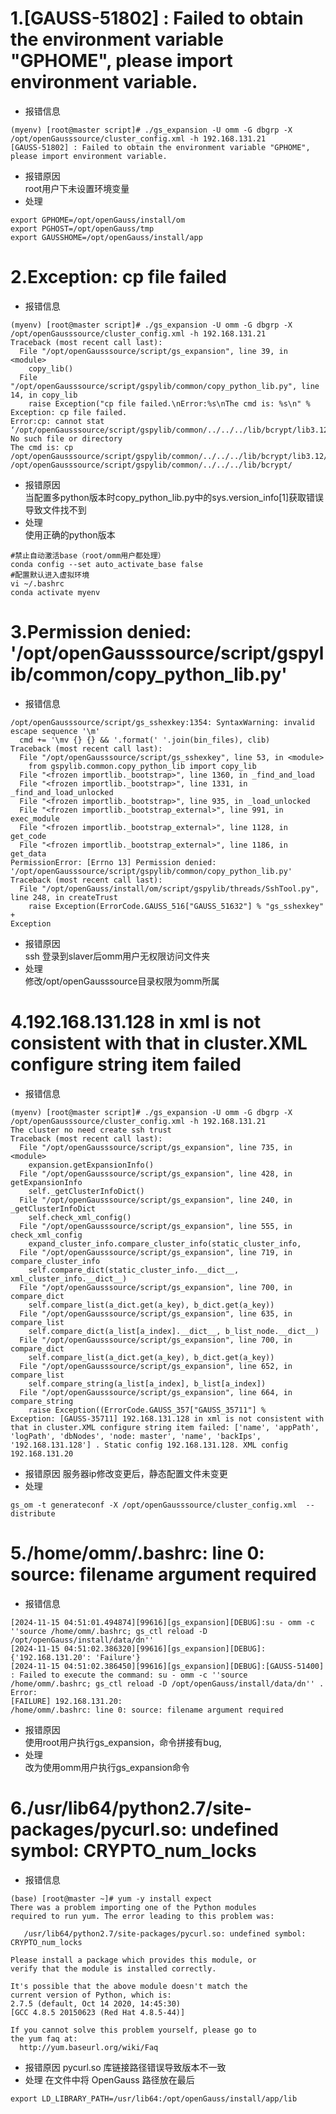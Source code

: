 # 1.[GAUSS-51802] : Failed to obtain the environment variable "GPHOME", please import environment variable.
- 报错信息
```
(myenv) [root@master script]# ./gs_expansion -U omm -G dbgrp -X /opt/openGausssource/cluster_config.xml -h 192.168.131.21
[GAUSS-51802] : Failed to obtain the environment variable "GPHOME", please import environment variable.
```
- 报错原因    
  root用户下未设置环境变量
- 处理    
```
export GPHOME=/opt/openGauss/install/om
export PGHOST=/opt/openGauss/tmp
export GAUSSHOME=/opt/openGauss/install/app
```

# 2.Exception: cp file failed
- 报错信息
```
(myenv) [root@master script]# ./gs_expansion -U omm -G dbgrp -X /opt/openGausssource/cluster_config.xml -h 192.168.131.21
Traceback (most recent call last):
  File "/opt/openGausssource/script/gs_expansion", line 39, in <module>
    copy_lib()
  File "/opt/openGausssource/script/gspylib/common/copy_python_lib.py", line 14, in copy_lib
    raise Exception("cp file failed.\nError:%s\nThe cmd is: %s\n" %
Exception: cp file failed.
Error:cp: cannot stat ‘/opt/openGausssource/script/gspylib/common/../../../lib/bcrypt/lib3.12/_bcrypt.abi3.so’: No such file or directory
The cmd is: cp /opt/openGausssource/script/gspylib/common/../../../lib/bcrypt/lib3.12/_bcrypt.abi3.so /opt/openGausssource/script/gspylib/common/../../../lib/bcrypt/
```
- 报错原因   
  当配置多python版本时copy_python_lib.py中的sys.version_info[1]获取错误导致文件找不到
- 处理   
  使用正确的python版本
```
#禁止自动激活base（root/omm用户都处理）
conda config --set auto_activate_base false
#配置默认进入虚拟环境
vi ~/.bashrc
conda activate myenv
```

# 3.Permission denied: '/opt/openGausssource/script/gspylib/common/copy_python_lib.py'
- 报错信息   
```
/opt/openGausssource/script/gs_sshexkey:1354: SyntaxWarning: invalid escape sequence '\m'
  cmd += '\mv {} {} && '.format(' '.join(bin_files), clib)
Traceback (most recent call last):
  File "/opt/openGausssource/script/gs_sshexkey", line 53, in <module>
    from gspylib.common.copy_python_lib import copy_lib
  File "<frozen importlib._bootstrap>", line 1360, in _find_and_load
  File "<frozen importlib._bootstrap>", line 1331, in _find_and_load_unlocked
  File "<frozen importlib._bootstrap>", line 935, in _load_unlocked
  File "<frozen importlib._bootstrap_external>", line 991, in exec_module
  File "<frozen importlib._bootstrap_external>", line 1128, in get_code
  File "<frozen importlib._bootstrap_external>", line 1186, in get_data
PermissionError: [Errno 13] Permission denied: '/opt/openGausssource/script/gspylib/common/copy_python_lib.py'
Traceback (most recent call last):
  File "/opt/openGauss/install/om/script/gspylib/threads/SshTool.py", line 248, in createTrust
    raise Exception(ErrorCode.GAUSS_516["GAUSS_51632"] % "gs_sshexkey" +
Exception
```
- 报错原因   
  ssh 登录到slaver后omm用户无权限访问文件夹
- 处理      
  修改/opt/openGausssource目录权限为omm所属

# 4.192.168.131.128 in xml is not consistent with that in cluster.XML configure string item failed
- 报错信息
```
(myenv) [root@master script]# ./gs_expansion -U omm -G dbgrp -X /opt/openGausssource/cluster_config.xml -h 192.168.131.21
The cluster no need create ssh trust
Traceback (most recent call last):
  File "/opt/openGausssource/script/gs_expansion", line 735, in <module>
    expansion.getExpansionInfo()
  File "/opt/openGausssource/script/gs_expansion", line 428, in getExpansionInfo
    self._getClusterInfoDict()
  File "/opt/openGausssource/script/gs_expansion", line 240, in _getClusterInfoDict
    self.check_xml_config()
  File "/opt/openGausssource/script/gs_expansion", line 555, in check_xml_config
    expand_cluster_info.compare_cluster_info(static_cluster_info,
  File "/opt/openGausssource/script/gs_expansion", line 719, in compare_cluster_info
    self.compare_dict(static_cluster_info.__dict__, xml_cluster_info.__dict__)
  File "/opt/openGausssource/script/gs_expansion", line 700, in compare_dict
    self.compare_list(a_dict.get(a_key), b_dict.get(a_key))
  File "/opt/openGausssource/script/gs_expansion", line 635, in compare_list
    self.compare_dict(a_list[a_index].__dict__, b_list_node.__dict__)
  File "/opt/openGausssource/script/gs_expansion", line 700, in compare_dict
    self.compare_list(a_dict.get(a_key), b_dict.get(a_key))
  File "/opt/openGausssource/script/gs_expansion", line 652, in compare_list
    self.compare_string(a_list[a_index], b_list[a_index])
  File "/opt/openGausssource/script/gs_expansion", line 664, in compare_string
    raise Exception((ErrorCode.GAUSS_357["GAUSS_35711"] %
Exception: [GAUSS-35711] 192.168.131.128 in xml is not consistent with that in cluster.XML configure string item failed: ['name', 'appPath', 'logPath', 'dbNodes', 'node: master', 'name', 'backIps', '192.168.131.128'] . Static config 192.168.131.128. XML config 192.168.131.20

```
- 报错原因
  服务器ip修改变更后，静态配置文件未变更
- 处理
```
gs_om -t generateconf -X /opt/openGausssource/cluster_config.xml  --distribute
```

# 5./home/omm/.bashrc: line 0: source: filename argument required
- 报错信息
```
[2024-11-15 04:51:01.494874][99616][gs_expansion][DEBUG]:su - omm -c ''source /home/omm/.bashrc; gs_ctl reload -D /opt/openGauss/install/data/dn'' 
[2024-11-15 04:51:02.386320][99616][gs_expansion][DEBUG]:{'192.168.131.20': 'Failure'}
[2024-11-15 04:51:02.386450][99616][gs_expansion][DEBUG]:[GAUSS-51400] : Failed to execute the command: su - omm -c ''source /home/omm/.bashrc; gs_ctl reload -D /opt/openGauss/install/data/dn'' . Error:
[FAILURE] 192.168.131.20:
/home/omm/.bashrc: line 0: source: filename argument required
```
- 报错原因    
  使用root用户执行gs_expansion，命令拼接有bug,
- 处理    
  改为使用omm用户执行gs_expansion命令

# 6./usr/lib64/python2.7/site-packages/pycurl.so: undefined symbol: CRYPTO_num_locks
- 报错信息
```
(base) [root@master ~]# yum -y install expect
There was a problem importing one of the Python modules
required to run yum. The error leading to this problem was:

   /usr/lib64/python2.7/site-packages/pycurl.so: undefined symbol: CRYPTO_num_locks

Please install a package which provides this module, or
verify that the module is installed correctly.

It's possible that the above module doesn't match the
current version of Python, which is:
2.7.5 (default, Oct 14 2020, 14:45:30) 
[GCC 4.8.5 20150623 (Red Hat 4.8.5-44)]

If you cannot solve this problem yourself, please go to 
the yum faq at:
  http://yum.baseurl.org/wiki/Faq
```
- 报错原因
  pycurl.so 库链接路径错误导致版本不一致
- 处理
  在文件中将 OpenGauss 路径放在最后
```
export LD_LIBRARY_PATH=/usr/lib64:/opt/openGauss/install/app/lib
```
